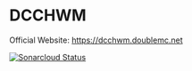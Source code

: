 # DCCHWM

Official Website: https://dcchwm.doublemc.net

[![Sonarcloud Status](https://sonarcloud.io/api/project_badges/measure?project=SleepyStew_DCCHWM&metric=alert_status)](https://sonarcloud.io/dashboard?id=SleepyStew_DCCHWM)
